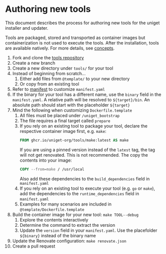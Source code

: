 # Authoring new tools

This document describes the process for authoring new tools for the uniget installer and updater.

Tools are packaged, stored and transported as container images but containerization is not used to execute the tools. After the installation, tools are available natively. For more details, see [concepts](concepts.md).

1. Fork and clone the [tools repository](https://github.com/uniget-org/tools/pulls)
1. Create a new branch
1. Create a new directory under `tools/` for your tool
1. Instead of beginning from scratch...
    1. Either add files from `@template/` to your new directory
    1. Or copy from an existing tool
1. Refer to [manifest](manifest.md) to customize `manifest.yaml`
1. If the binary for your tool has a different name, use the `binary` field in the `manifest.yaml`. A relative path will be resolved to `${target}/bin`. An absolute path should start with the placeholder `${target}`
1. Mind the following when customizing `Dockerfile.template`
    1. All files must be placed under `/uniget_bootstrap`
    1. The file requires a final target called `prepare`
    1. If you rely on an existing tool to package your tool, declare the respective container image first, e.g. `make`:
        ```Dockerfile
        FROM ghcr.io/uniget-org/tools/make:latest AS make
        ```
        If you are using a pinned version instead of the `latest` tag, the tag will not get renovated. This is not recommended.
        The copy the contents into your image:
        ```Dockerfile
        COPY --from=make / /usr/local
        ```
        Also add these dependencies to the `build_dependencies` field in `manifest.yaml`
    1. If you rely on an existing tool to execute your tool (e.g. `go` or `make`), add the dependencies to the `runtime_dependencies` field in `manifest.yaml`
    1. Examples for many scenarios are included in `@template/Dockerfile.template`
1. Build the container image for your new tool: `make TOOL--debug`
    1. Explore the contents interactively
    1. Determine the command to extract the version
    1. Update the `version` field in your `manifest.yaml`. Use the placefolder `${binary}` instead of the binary name
1. Update the Renovate configuration: `make renovate.json`
1. Create a pull request
